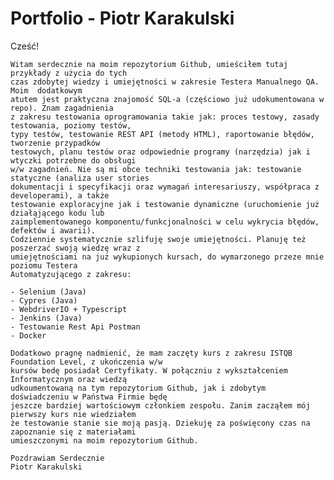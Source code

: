 # Portfolio - Piotr Karakulski

Cześć!

	Witam serdecznie na moim repozytorium Github, umieściłem tutaj przykłady z użycia do tych 
	czas zdobytej wiedzy i umiejętności w zakresie Testera Manualnego QA. Moim  dodatkowym 
	atutem jest praktyczna znajomość SQL-a (częściowo już udokumentowana w repo). Znam zagadnienia 
	z zakresu testowania oprogramowania takie jak: proces testowy, zasady testowania, poziomy testów, 
	typy testów, testowanie REST API (metody HTML), raportowanie błędów, tworzenie przypadków 
	testowych, planu testów oraz odpowiednie programy (narzędzia) jak i wtyczki potrzebne do obsługi 
	w/w zagadnień. Nie są mi obce techniki testowania jak: testowanie statyczne (analiza user stories 
	dokumentacji i specyfikacji oraz wymagań interesariuszy, współpraca z developerami), a także 
	testowanie exploracyjne jak i testowanie dynamiczne (uruchomienie już działąjącego kodu lub 
	zaimplementowanego komponentu/funkcjonalności w celu wykrycia błędów, defektów i awarii). 
	Codziennie systematycznie szlifuję swoje umiejętności. Planuję też poszerzać swoją wiedzę wraz z 
	umiejętnościami na już wykupionych kursach, do wymarzonego przeze mnie poziomu Testera 
	Automatyzującego z zakresu:
	
	- Selenium (Java)
	- Cypres (Java)
	- WebdriverIO + Typescript 
	- Jenkins (Java)
	- Testowanie Rest Api Postman 
	- Docker

	Dodatkowo pragnę nadmienić, że mam zaczęty kurs z zakresu ISTQB Foundation Level, z ukończenia w/w 
	kursów bedę posiadał Certyfikaty. W połączniu z wykształceniem Informatycznym oraz wiedzą 
	udkoumentowaną na tym repozytorium Github, jak i zdobytym doświadczeniu w Państwa Firmie będę 
	jeszcze bardziej wartościowym członkiem zespołu. Zanim zacząłem mój pierwszy kurs nie wiedziałem 
	że testowanie stanie sie moją pasją. Dziekuję za poświęcony czas na zapoznanie się z materiałami 
	umieszczonymi na moim repozytorium Github.

	Pozdrawiam Serdecznie 
	Piotr Karakulski
